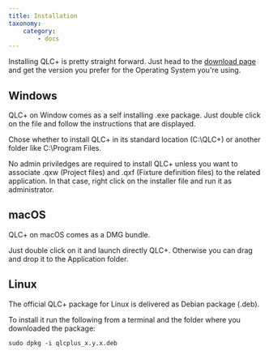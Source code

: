```yaml
---
title: Installation
taxonomy:
    category:
        - docs
---
```


Installing QLC+ is pretty straight forward.
Just head to the [download page](https://www.qlcplus.org/download) and get the version you prefer for the Operating System you're using.

## Windows

QLC+ on Window comes as a self installing .exe package. Just double click on the file and follow the instructions that are displayed.

Chose whether to install QLC+ in its standard location (C:\QLC+) or another folder like C:\Program Files.

No admin priviledges are required to install QLC+ unless you want to associate .qxw (Project files) and .qxf (Fixture definition files) to the related application.
In that case, right click on the installer file and run it as administrator.

## macOS

QLC+ on macOS comes as a DMG bundle.

Just double click on it and launch directly QLC+. Otherwise you can drag and drop it to the Application folder.

## Linux

The official QLC+ package for Linux is delivered as Debian package (.deb).

To install it run the following from a terminal and the folder where you downloaded the package:
```
sudo dpkg -i qlcplus_x.y.x.deb
```
